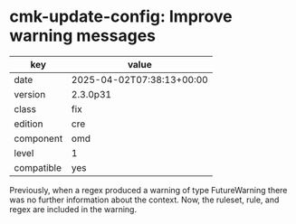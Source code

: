 [//]: # (werk v2)
# cmk-update-config: Improve warning messages

key        | value
---------- | ---
date       | 2025-04-02T07:38:13+00:00
version    | 2.3.0p31
class      | fix
edition    | cre
component  | omd
level      | 1
compatible | yes

Previously, when a regex produced a warning of type FutureWarning there was no further information about the context.
Now, the ruleset, rule, and regex are included in the warning.
